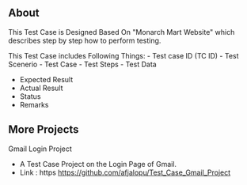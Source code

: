 ## About

This Test Case is Designed Based On "Monarch Mart Website" which describes step by step how to perform testing. 

This Test Case includes Following Things: 
	- Test case ID (TC ID)
	- Test Scenerio
	- Test Case
	- Test Steps
	- Test Data
  - Expected Result
  - Actual Result
  - Status
  - Remarks
  
## More Projects
   Gmail Login Project
   - A Test Case Project on the Login Page of Gmail.
   - Link : https https://github.com/afjalopu/Test_Case_Gmail_Project
